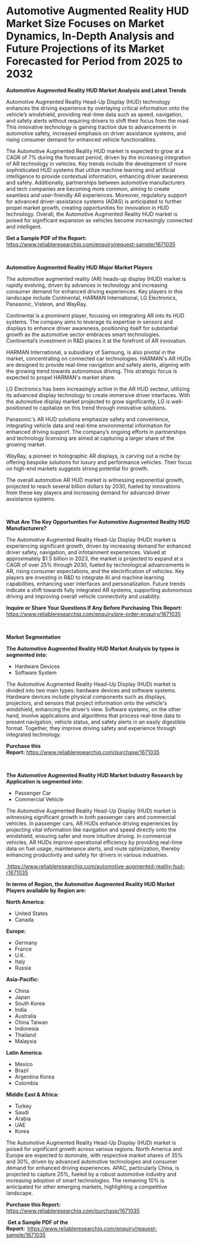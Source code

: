 <p><h1>Automotive Augmented Reality HUD Market Size Focuses on Market Dynamics, In-Depth Analysis and Future Projections of its Market Forecasted for Period from 2025 to 2032</h1></p><p><strong>Automotive Augmented Reality HUD Market Analysis and Latest Trends</strong></p>
<p><p>Automotive Augmented Reality Head-Up Display (HUD) technology enhances the driving experience by overlaying critical information onto the vehicle’s windshield, providing real-time data such as speed, navigation, and safety alerts without requiring drivers to shift their focus from the road. This innovative technology is gaining traction due to advancements in automotive safety, increased emphasis on driver assistance systems, and rising consumer demand for enhanced vehicle functionalities.</p><p>The Automotive Augmented Reality HUD market is expected to grow at a CAGR of 7% during the forecast period, driven by the increasing integration of AR technology in vehicles. Key trends include the development of more sophisticated HUD systems that utilize machine learning and artificial intelligence to provide contextual information, enhancing driver awareness and safety. Additionally, partnerships between automotive manufacturers and tech companies are becoming more common, aiming to create seamless and user-friendly AR experiences. Moreover, regulatory support for advanced driver-assistance systems (ADAS) is anticipated to further propel market growth, creating opportunities for innovation in HUD technology. Overall, the Automotive Augmented Reality HUD market is poised for significant expansion as vehicles become increasingly connected and intelligent.</p></p>
<p><strong>Get a Sample PDF of the Report:&nbsp;</strong> <a href="https://www.reliableresearchiq.com/enquiry/request-sample/1671035?utm_campaign=2319&utm_medium=2&utm_source=Github&utm_content=ia&utm_term=19042025&utm_id=automotive-augmented-reality-hud">https://www.reliableresearchiq.com/enquiry/request-sample/1671035</a></p>
<p>&nbsp;</p>
<p><strong>Automotive Augmented Reality HUD Major Market Players</strong></p>
<p><p>The automotive augmented reality (AR) heads-up display (HUD) market is rapidly evolving, driven by advances in technology and increasing consumer demand for enhanced driving experiences. Key players in this landscape include Continental, HARMAN International, LG Electronics, Panasonic, Visteon, and WayRay.</p><p>Continental is a prominent player, focusing on integrating AR into its HUD systems. The company aims to leverage its expertise in sensors and displays to enhance driver awareness, positioning itself for substantial growth as the automotive sector embraces smart technologies. Continental’s investment in R&D places it at the forefront of AR innovation.</p><p>HARMAN International, a subsidiary of Samsung, is also pivotal in the market, concentrating on connected car technologies. HARMAN's AR HUDs are designed to provide real-time navigation and safety alerts, aligning with the growing trend towards autonomous driving. This strategic focus is expected to propel HARMAN's market share.</p><p>LG Electronics has been increasingly active in the AR HUD secteur, utilizing its advanced display technology to create immersive driver interfaces. With the automotive display market projected to grow significantly, LG is well-positioned to capitalize on this trend through innovative solutions.</p><p>Panasonic's AR HUD solutions emphasize safety and convenience, integrating vehicle data and real-time environmental information for enhanced driving support. The company’s ongoing efforts in partnerships and technology licensing are aimed at capturing a larger share of the growing market.</p><p>WayRay, a pioneer in holographic AR displays, is carving out a niche by offering bespoke solutions for luxury and performance vehicles. Their focus on high-end markets suggests strong potential for growth.</p><p>The overall automotive AR HUD market is witnessing exponential growth, projected to reach several billion dollars by 2030, fueled by innovations from these key players and increasing demand for advanced driver assistance systems.</p></p>
<p>&nbsp;</p>
<p><strong>What Are The Key Opportunities For Automotive Augmented Reality HUD Manufacturers?</strong></p>
<p><p>The Automotive Augmented Reality Head-Up Display (HUD) market is experiencing significant growth, driven by increasing demand for enhanced driver safety, navigation, and infotainment experiences. Valued at approximately $1.5 billion in 2023, the market is projected to expand at a CAGR of over 25% through 2030, fueled by technological advancements in AR, rising consumer expectations, and the electrification of vehicles. Key players are investing in R&D to integrate AI and machine learning capabilities, enhancing user interfaces and personalization. Future trends indicate a shift towards fully integrated AR systems, supporting autonomous driving and improving overall vehicle connectivity and usability.</p></p>
<p><strong>Inquire or Share Your Questions If Any Before Purchasing This Report:</strong> <a href="https://www.reliableresearchiq.com/enquiry/pre-order-enquiry/1671035?utm_campaign=2319&utm_medium=2&utm_source=Github&utm_content=ia&utm_term=19042025&utm_id=automotive-augmented-reality-hud">https://www.reliableresearchiq.com/enquiry/pre-order-enquiry/1671035</a></p>
<p>&nbsp;</p>
<p><strong>Market Segmentation</strong></p>
<p><strong>The Automotive Augmented Reality HUD Market Analysis by types is segmented into:</strong></p>
<p><ul><li>Hardware Devices</li><li>Software System</li></ul></p>
<p><p>The Automotive Augmented Reality Head-Up Display (HUD) market is divided into two main types: hardware devices and software systems. Hardware devices include physical components such as displays, projectors, and sensors that project information onto the vehicle's windshield, enhancing the driver’s view. Software systems, on the other hand, involve applications and algorithms that process real-time data to present navigation, vehicle status, and safety alerts in an easily digestible format. Together, they improve driving safety and experience through integrated technology.</p></p>
<p><strong>Purchase this Report:&nbsp;</strong><a href="https://www.reliableresearchiq.com/purchase/1671035?utm_campaign=2319&utm_medium=2&utm_source=Github&utm_content=ia&utm_term=19042025&utm_id=automotive-augmented-reality-hud">https://www.reliableresearchiq.com/purchase/1671035</a></p>
<p>&nbsp;</p>
<p><strong>The Automotive Augmented Reality HUD Market Industry Research by Application is segmented into:</strong></p>
<p><ul><li>Passenger Car</li><li>Commercial Vehicle</li></ul></p>
<p><p>The Automotive Augmented Reality Head-Up Display (HUD) market is witnessing significant growth in both passenger cars and commercial vehicles. In passenger cars, AR HUDs enhance driving experiences by projecting vital information like navigation and speed directly onto the windshield, ensuring safer and more intuitive driving. In commercial vehicles, AR HUDs improve operational efficiency by providing real-time data on fuel usage, maintenance alerts, and route optimization, thereby enhancing productivity and safety for drivers in various industries.</p></p>
<p><a href="https://www.reliableresearchiq.com/automotive-augmented-reality-hud-r1671035?utm_campaign=2319&utm_medium=2&utm_source=Github&utm_content=ia&utm_term=19042025&utm_id=automotive-augmented-reality-hud">&nbsp;https://www.reliableresearchiq.com/automotive-augmented-reality-hud-r1671035</a></p>
<p><strong>In terms of Region, the Automotive Augmented Reality HUD Market Players available by Region are:</strong></p>
<p>
    <p> <strong> North America: </strong>
        <ul>
            <li>United States</li>
            <li>Canada</li>
        </ul>
        </p> 
    <p> <strong> Europe: </strong>
        <ul>
            <li>Germany</li>
            <li>France</li>
            <li>U.K.</li>
            <li>Italy</li>
            <li>Russia</li>
        </ul>
        </p> 
    <p> <strong> Asia-Pacific: </strong>
        <ul>
            <li>China</li>
            <li>Japan</li>
            <li>South Korea</li>
            <li>India</li>
            <li>Australia</li>
            <li>China Taiwan</li>
            <li>Indonesia</li>
            <li>Thailand</li>
            <li>Malaysia</li>
        </ul>
        </p> 
    <p> <strong> Latin America: </strong>
        <ul>
            <li>Mexico</li>
            <li>Brazil</li>
            <li>Argentina Korea</li>
            <li>Colombia</li>
        </ul>
        </p> 
    <p> <strong> Middle East & Africa: </strong>
        <ul>
            <li>Turkey</li>
            <li>Saudi</li>
            <li>Arabia</li>
            <li>UAE</li>
            <li>Korea</li>
        </ul>
    </p>
    </p>
<p><p>The Automotive Augmented Reality Head-Up Display (HUD) market is poised for significant growth across various regions. North America and Europe are expected to dominate, with respective market shares of 35% and 30%, driven by advanced automotive technologies and consumer demand for enhanced driving experiences. APAC, particularly China, is projected to capture 25%, fueled by a robust automotive industry and increasing adoption of smart technologies. The remaining 10% is anticipated for other emerging markets, highlighting a competitive landscape.</p></p>
<p><strong>Purchase this Report: </strong><a href="https://www.reliableresearchiq.com/purchase/1671035?utm_campaign=2319&utm_medium=2&utm_source=Github&utm_content=ia&utm_term=19042025&utm_id=automotive-augmented-reality-hud">https://www.reliableresearchiq.com/purchase/1671035</a></p>
<p>&nbsp;<strong>Get a Sample PDF of the Report:&nbsp;&nbsp;</strong><a href="https://www.reliableresearchiq.com/enquiry/request-sample/1671035?utm_campaign=2319&utm_medium=2&utm_source=Github&utm_content=ia&utm_term=19042025&utm_id=automotive-augmented-reality-hud">https://www.reliableresearchiq.com/enquiry/request-sample/1671035</a></p>
<p><strong></strong></p>
<p><p></p><p></p><p></p></p>